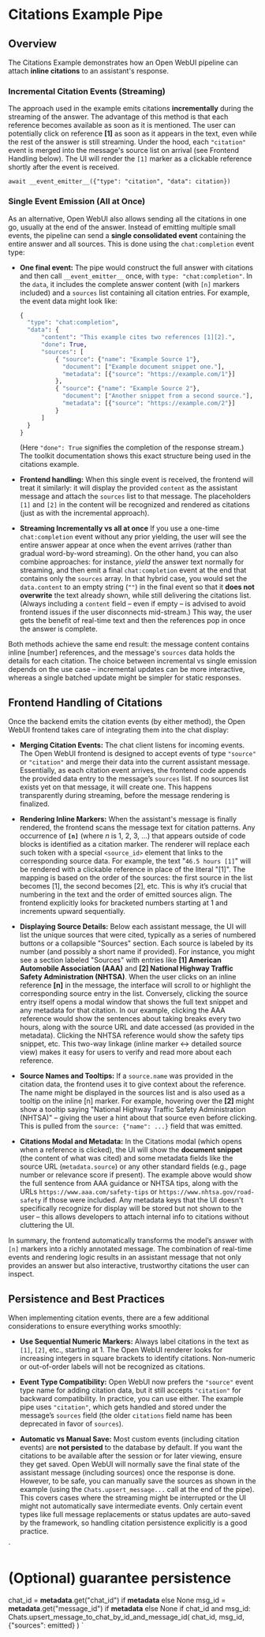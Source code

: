 # Citations Example Pipe

## Overview

The Citations Example demonstrates how an Open WebUI pipeline can attach **inline citations** to an assistant's response.

### Incremental Citation Events (Streaming)

The approach used in the example emits citations **incrementally** during the streaming of the answer. The advantage of this method is that each reference becomes available as soon as it is mentioned. The user can potentially click on reference **\[1]** as soon as it appears in the text, even while the rest of the answer is still streaming. Under the hood, each `"citation"` event is merged into the message's source list on arrival (see Frontend Handling below). The UI will render the `[1]` marker as a clickable reference shortly after the event is received.

`await __event_emitter__({"type": "citation", "data": citation})`

### Single Event Emission (All at Once)

As an alternative, Open WebUI also allows sending all the citations in one go, usually at the end of the answer. Instead of emitting multiple small events, the pipeline can send a **single consolidated event** containing the entire answer and all sources. This is done using the `chat:completion` event type:

* **One final event:** The pipe would construct the full answer with citations and then call `__event_emitter__` once, with `type: "chat:completion"`. In the `data`, it includes the complete answer content (with `[n]` markers included) and a `sources` list containing all citation entries. For example, the event data might look like:

  ```python
  {
    "type": "chat:completion",
    "data": {
        "content": "This example cites two references [1][2].",
        "done": True,
        "sources": [
            { "source": {"name": "Example Source 1"},
              "document": ["Example document snippet one."],
              "metadata": [{"source": "https://example.com/1"}]
            },
            { "source": {"name": "Example Source 2"},
              "document": ["Another snippet from a second source."],
              "metadata": [{"source": "https://example.com/2"}]
            }
        ]
    }
  }
  ```

  (Here `"done": True` signifies the completion of the response stream.) The toolkit documentation shows this exact structure being used in the citations example.

* **Frontend handling:** When this single event is received, the frontend will treat it similarly: it will display the provided `content` as the assistant message and attach the `sources` list to that message. The placeholders `[1]` and `[2]` in the content will be recognized and rendered as citations (just as with the incremental approach).

* **Streaming Incrementally vs all at once** If you use a one-time `chat:completion` event without any prior yielding, the user will see the entire answer appear at once when the event arrives (rather than gradual word-by-word streaming). On the other hand, you can also combine approaches: for instance, *yield* the answer text normally for streaming, and then emit a final `chat:completion` event at the end that contains only the `sources` array. In that hybrid case, you would set the `data.content` to an empty string (`""`) in the final event so that it **does not overwrite** the text already shown, while still delivering the citations list. (Always including a `content` field – even if empty – is advised to avoid frontend issues if the user disconnects mid-stream.) This way, the user gets the benefit of real-time text and then the references pop in once the answer is complete.

Both methods achieve the same end result: the message content contains inline \[number] references, and the message's `sources` data holds the details for each citation. The choice between incremental vs single emission depends on the use case – incremental updates can be more interactive, whereas a single batched update might be simpler for static responses.

## Frontend Handling of Citations

Once the backend emits the citation events (by either method), the Open WebUI frontend takes care of integrating them into the chat display:

* **Merging Citation Events:** The chat client listens for incoming events. The Open WebUI frontend is designed to accept events of type `"source"` or `"citation"` and merge their data into the current assistant message. Essentially, as each citation event arrives, the frontend code appends the provided data entry to the message’s `sources` list. If no sources list exists yet on that message, it will create one. This happens transparently during streaming, before the message rendering is finalized.

* **Rendering Inline Markers:** When the assistant's message is finally rendered, the frontend scans the message text for citation patterns. Any occurrence of **`[n]`** (where *n* is 1, 2, 3, ...) that appears outside of code blocks is identified as a citation marker. The renderer will replace each such token with a special `<source_id>` element that links to the corresponding source data. For example, the text "`46.5 hours [1]`" will be rendered with a clickable reference in place of the literal "\[1]". The mapping is based on the order of the sources: the first source in the list becomes \[1], the second becomes \[2], etc. This is why it’s crucial that numbering in the text and the order of emitted sources align. The frontend explicitly looks for bracketed numbers starting at 1 and increments upward sequentially.

* **Displaying Source Details:** Below each assistant message, the UI will list the unique sources that were cited, typically as a series of numbered buttons or a collapsible "Sources" section. Each source is labeled by its number (and possibly a short name if provided). For instance, you might see a section labeled "Sources" with entries like **\[1] American Automobile Association (AAA)** and **\[2] National Highway Traffic Safety Administration (NHTSA)**. When the user clicks on an inline reference **\[n]** in the message, the interface will scroll to or highlight the corresponding source entry in the list. Conversely, clicking the source entry itself opens a modal window that shows the full text snippet and any metadata for that citation. In our example, clicking the AAA reference would show the sentences about taking breaks every two hours, along with the source URL and date accessed (as provided in the metadata). Clicking the NHTSA reference would show the safety tips snippet, etc. This two-way linkage (inline marker ↔ detailed source view) makes it easy for users to verify and read more about each reference.

* **Source Names and Tooltips:** If a `source.name` was provided in the citation data, the frontend uses it to give context about the reference. The name might be displayed in the sources list and is also used as a tooltip on the inline \[n] marker. For example, hovering over the **\[2]** might show a tooltip saying "National Highway Traffic Safety Administration (NHTSA)" – giving the user a hint about that source even before clicking. This is pulled from the `source: {"name": ...}` field that was emitted.

* **Citations Modal and Metadata:** In the Citations modal (which opens when a reference is clicked), the UI will show the **document snippet** (the content of what was cited) and some metadata fields like the source URL (`metadata.source`) or any other standard fields (e.g., page number or relevance score if present). The example above would show the full sentence from AAA guidance or NHTSA tips, along with the URLs `https://www.aaa.com/safety-tips` or `https://www.nhtsa.gov/road-safety` if those were included. Any metadata keys that the UI doesn't specifically recognize for display will be stored but not shown to the user – this allows developers to attach internal info to citations without cluttering the UI.

In summary, the frontend automatically transforms the model’s answer with `[n]` markers into a richly annotated message. The combination of real-time events and rendering logic results in an assistant message that not only provides an answer but also interactive, trustworthy citations the user can inspect.

## Persistence and Best Practices

When implementing citation events, there are a few additional considerations to ensure everything works smoothly:

* **Use Sequential Numeric Markers:** Always label citations in the text as `[1]`, `[2]`, etc., starting at 1. The Open WebUI renderer looks for increasing integers in square brackets to identify citations. Non-numeric or out-of-order labels will not be recognized as citations.

* **Event Type Compatibility:** Open WebUI now prefers the `"source"` event type name for adding citation data, but it still accepts `"citation"` for backward compatibility. In practice, you can use either. The example pipe uses `"citation"`, which gets handled and stored under the message’s `sources` field (the older `citations` field name has been deprecated in favor of `sources`).

* **Automatic vs Manual Save:** Most custom events (including citation events) are **not persisted** to the database by default. If you want the citations to be available after the session or for later viewing, ensure they get saved. Open WebUI will normally save the final state of the assistant message (including sources) once the response is done. However, to be safe, you can manually save the sources as shown in the example (using the `Chats.upsert_message...` call at the end of the pipe). This covers cases where the streaming might be interrupted or the UI might not automatically save intermediate events. Only certain event types like full message replacements or status updates are auto-saved by the framework, so handling citation persistence explicitly is a good practice.

`
# (Optional) guarantee persistence
chat_id = __metadata__.get("chat_id") if __metadata__ else None
msg_id  = __metadata__.get("message_id") if __metadata__ else None
if chat_id and msg_id:
    Chats.upsert_message_to_chat_by_id_and_message_id(
        chat_id, msg_id, {"sources": emitted}
    )
    `

